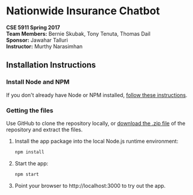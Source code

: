 # Nationwide Insurance Chatbot
**CSE 5911 Spring 2017**  
**Team Members:** Bernie Skubak, Tony Tenuta, Thomas Dail  
**Sponsor:** Jawahar Talluri   
**Instructor:** Murthy Narasimhan  

## Installation Instructions
### Install Node and NPM
If you don't already have Node or NPM installed, [follow these instructions](https://docs.npmjs.com/getting-started/installing-node).
### Getting the files
Use GitHub to clone the repository locally, or [download the .zip file](https://github.com/thomasdail/ChatBot/archive/master.zip) of the repository and extract the files.   
1. Install the app package into the local Node.js runtime environment:

    ```bash
    npm install
    ```

1. Start the app:

    ```bash
    npm start
    ```

1. Point your browser to http://localhost:3000 to try out the app.
